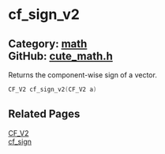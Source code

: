[](../header.md ':include')

# cf_sign_v2

Category: [math](/api_reference?id=math)  
GitHub: [cute_math.h](https://github.com/RandyGaul/cute_framework/blob/master/include/cute_math.h)  
---

Returns the component-wise sign of a vector.

```cpp
CF_V2 cf_sign_v2(CF_V2 a)
```

## Related Pages

[CF_V2](/math/cf_v2.md)  
[cf_sign](/math/cf_sign.md)  
